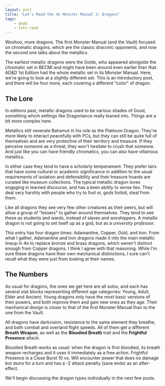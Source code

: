 ```yaml
---
layout: post
title: "Let's Read the 4e Monster Manual 2: Dragons"
tags:
    - dnd4
    - lets-read
---
```


Woohoo, more dragons. The first Monster Manual (and the Vault) focused on
chromatic dragons, which are the classic draconic opponents, and now the second
one talks about the metallics.

The earliest metallic dragons were the Golds, who appeared alongside the
chromatic set in BECMI and might have been around even earlier than that. AD&D
1st Edition had the whole metallic set in its Monster Manual. Here, we're going
to look at a slightly different set. This is an introductory post, and there
will be four more, each covering a different "color" of dragon.

## The Lore

In editions past, metallic dragons used to be various shades of Good, something
which settings like Dragonlance really leaned into. Things are a bit more
complex here.

Metallics still venerate Bahamut in his role as the Platinum Dragon. They're
more likely to interact peacefully with PCs, but they can still be quite full of
themselves and are very protective of their territory and treasure. If they
perceive someone as a threat, they won't hesitate to crush that someone. And
just like you can have friendly chromatics, you can also have villainous
metallics.

In either case they tend to have a scholarly temperament. They prefer lairs that
have some cultural or academic significance in addition to the usual
requirements of isolation and defensibility and their treasure hoards are
curated like museum collections. The typical metallic dragon loves engaging in
learned discourse, and has a keen ability to sense lies. They deal very harshly
with people who try to fool or, gods forbid, steal from them.

Like all dragons they see very few other creatures as their peers, but will
allow a group of "lessers" to gather around themselves. They tend to see these
as students and wards, instead of slaves and worshippers. A metallic dragon is
not going to set itself up as a god, but as a _university professor_.

This entry has four dragon times: Adamantine, Copper, Gold, and Iron. From what
I gather, Adamantine and Iron dragons made it into the main metallic lineup in
4e to replace bronze and brass dragons, which weren't distinct enough from
Copper dragons. I think I agree with that reasoning. While I'm sure these
dragons have their own mechanical distinctions, I sure can't recall what they
were just from looking at their names.

## The Numbers

As usual for dragons, the ones we get here are all solos, and each has several
stat blocks representing different age categories: Young, Adult, Elder and
Ancient. Young dragons only have the most basic versions of their powers, and
both improve them and gain new ones as they age. Their mechanical design is
closer to that of the first Monster Manual than to the one from the Vault.

All dragons have darkvision, resistance to the same element they breathe, and
both combat and overland flight speeds. All of them get a different **Breath
Weapon**, as well as the **Bloodied Breath** trait and the **Frightful
Presence** attack.

Bloodied Breath works as usual: when the dragon is first bloodied, its breath
weapon recharges and it uses it immediately as a free action. Frightful Presence
is a Close Burst 10 vs. Will encounter power that does no damage but stuns for a
turn and has a -2 attack penalty (save ends) as an after-effect.

We'll begin discussing the dragon types individually in the next few posts.
